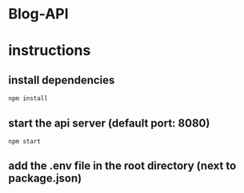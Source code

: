 # Blog-API


# instructions

## install dependencies

    npm install
    
    
## start the api server (default port: 8080)

    npm start

## add the .env file in the root directory (next to package.json)
